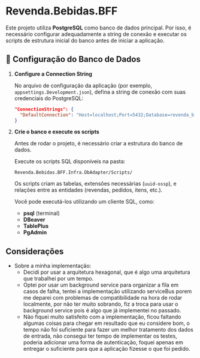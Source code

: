 ﻿# Revenda.Bebidas.BFF

Este projeto utiliza **PostgreSQL** como banco de dados principal. Por isso, é necessário configurar adequadamente a string de conexão e executar os scripts de estrutura inicial do banco antes de iniciar a aplicação.

## 🔧 Configuração do Banco de Dados

1. **Configure a Connection String**

   No arquivo de configuração da aplicação (por exemplo, `appsettings.Development.json`), defina a string de conexão com suas credenciais do PostgreSQL:

   ```json
   "ConnectionStrings": {
     "DefaultConnection": "Host=localhost;Port=5432;Database=revenda_bebidas;Username=seu_usuario;Password=sua_senha"
   }
   ```

2. **Crie o banco e execute os scripts**

   Antes de rodar o projeto, é necessário criar a estrutura do banco de dados.

   Execute os scripts SQL disponíveis na pasta:

   ```
   Revenda.Bebidas.BFF.Infra.DbAdapter/Scripts/
   ```

   Os scripts criam as tabelas, extensões necessárias (`uuid-ossp`), e relações entre as entidades (revendas, pedidos, itens, etc.).

   Você pode executá-los utilizando um cliente SQL, como:

   * **psql** (terminal)
   * **DBeaver**
   * **TablePlus**
   * **PgAdmin**

## Considerações
- Sobre a minha implementação:
    - Decidi por usar a arquitetura hexagonal, que é algo uma arquitetura que trabalhei por um tempo.
    - Optei por usar um background service para organizar a fila em casos de falha, tentei a implementação utilizando serviceBus porem me deparei com problemas de compatibilidade na hora de rodar localmente, por não ter muito sobrando, fiz a troca para usar o background service pois é algo que já implementei no passado.
    - Não fiquei muito satisfeito com a implementação, ficou faltando algumas coisas para chegar em resultado que eu considere bom, o tempo não foi suficiente para fazer um melhor tratamento dos dados de entrada, não consegui ter tempo de implementar os testes, poderia adicionar uma forma de autenticação, foquei apenas em entregar o suficiente para que a aplicação fizesse o que foi pedido.